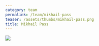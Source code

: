 ```yaml
---
category: team
permalink: /team/mikhail-pass
teaser: /assets/thumbs/mikhail-pass.png
title: Mikhail Pass
---
```


<img src="/assets/img/mikhail-pass.png" />
